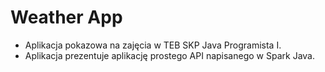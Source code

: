 # Weather App

* Aplikacja pokazowa na zajęcia w TEB SKP Java Programista I.
* Aplikacja prezentuje aplikację prostego API napisanego w Spark Java.
